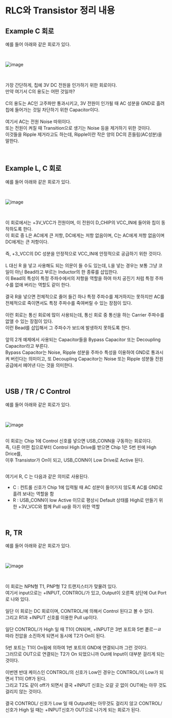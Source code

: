 # RLC와 Transistor 정리 내용

## Example C 회로
예를 들어 아래와 같은 회로가 있다.

<br>

![image](https://github.com/JeHeeYu/Book-Reviews/assets/87363461/cf8a9f94-ef5e-416d-9f98-5636f28fa3b4)


<br>

가장 간단하게, 칩에 3V DC 전원을 인가하기 위한 회로이다.
<br>
만약 여기서 C의 용도는 어떤 것일까?
<br>
<br>
C의 용도는 AC인 고주파만 통과시키고, 3V 전원이 인가될 때 AC 성분을 GND로 흘려 칩에 들어가는 것일 차단하기 위한 Capacitor이다.
<br>
<br>
여기서 AC는 전원 Noise 따위이다.
<br>
또는 전원이 켜질 때 Transition으로 생기는 Noise 등을 제거하기 위한 것이다.
<br>
이것들을 Ripple 제거라고도 하는데, Ripple이란 작은 양의 DC의 흔들림(AC성분)을 말한다.

<br>

## Example L, C 회로
예를 들어 아래와 같은 회로가 있다.

<br>

![image](https://github.com/JeHeeYu/Book-Reviews/assets/87363461/42b1c702-cfe4-42e5-af91-51e99ba31f0c)


<br>

이 회로에서는 +3V_VCC가 전원이며, 이 전원이 D_CHIP의 VCC_IN에 들어와 칩이 동작하도록 한다.
<br>
이 회로 중 L은 AC에게 큰 저항, DC에게는 저항 없음이며, C는 AC에게 저항 없음이며 DC에게는 큰 저항이다.
<br>
<br>
즉, +3_VCC의 DC 성분을 안정적으로 VCC_IN에 안정적으로 공급하기 위한 것이다.
<br>
<br>
L 대신 R 을 넣고 사용해도 되는 의문이 들 수도 있는데, L을 넣는 경우는 보통 그냥 코일이 아닌 Bead라고 부르는 Inductor의 한 종류를 삽입한다.
<br>
이 Bead의 특성이 특정 주파수에서의 저항을 역할을 하여 마치 공진기 처럼 특정 주파수를 없애 버리는 역할도 같이 한다.
<br>
<br>
결국 R을 넣으면 전체적으로 줄어 들긴 하나 특정 주파수를 제거하지는 못하지만 AC를 전체적으로 죽이면서도 특정 주파수를 죽여버릴 수 있는 장점이 있다.
<br>
<br>
이런 회로는 통신 회로에 많이 사용되는데, 통신 회로 중 통신을 하는 Carrier 주파수를 없앨 수 있는 장점이 있다.
<br>
이런 Bead를 삽입해서 그 주파수가 보드에 발생하지 못하도록 한다.
<br>
<br>
앞의 2개 예제에서 사용되는 Capacitor들을 Bypass Capacitor 또는 Decoupling Capacitor라고 부른다.
<br>
Bypass Capacitor는 Noise, Ripple 성분을 주파수 특성을 이용하여 GND로 통과시켜 버린다는 의미이고, 또 Decoupling Capacitor는 Noise 또는 Ripple 성분들 전원 공급에서 뗴어낸 다는 것을 의미한다.

<br>

## USB / TR / C Control

예를 들어 아래와 같은 회로가 있다.

<br>

![image](https://github.com/JeHeeYu/Book-Reviews/assets/87363461/a06aac63-3d62-4397-b432-46bcbc815732)

<br>
이 회로는 Chip 1에 Control 신호를 넣으면 USB_CONN을 구동하는 회로이다.
<br>
즉, 다른 어떤 칩으로부터 Control High Drive를 받으면 Chip 1은 5번 핀에 High Drice를,
<br>
이후 Transistor가 On이 되고, USB_CONN이 Low Drive로 Active 된다.

<br>
<br>

여기서 R, C 는 다음과 같은 의미로 사용된다.
- C : 컨트롤 신호가 Chip 1에 입력될 때 AC 성분이 들어가지 않도록 AC를 GND로 흘려 보내는 역할을 함
- R : USB_CONN이 low Active 이므로 평상시 Default 상태를 High로 만들기 위한 +3V_VCC와 함께 Pull up을 하기 위한 역할

<br>

## R, TR
예를 들어 아래와 같은 회로가 있다.

<br>

![image](https://github.com/JeHeeYu/Book-Reviews/assets/87363461/612e650f-ee02-4a49-bc5e-f0b5e55caf33)

<br>

이 회로는 NPN형 T1, PNP형 T2 트랜지스터가 맞물려 있다.
<br>
여기서 input으로는 +INPUT, CONTROL/가 있고, Output이 오른쪽 상단에 Out Port로 나와 있다.
<br>
<br>
일단 이 회로는 DC 회로이며, CONTROL/에 의해서 Control 된다고 볼 수 있다.
<br>
그리고 R1과 +INPUT 신호를 이용한 Pull up이다.
<br>
<br>
일단 CONTROL/가 High 일 때 T1이 ON되며, +INPUT은 3번 포트와 5번 퐅르ㅡㄹ 따라 전압을 소진하게 되면서 동시에 T2가 On이 된다.
<br>
<br>
5번 포트는 T1이 On됨에 의하여 1번 포트의 GND에 연결되니까 그런 것이다.
<br>
그러므로 OUT으로 연결되는 T2가 On 되었으니까 Out에 Input이 대부분 걸리게 되는 것이다.
<br>
<br>
이번엔 반대 케이스인 CONTROL/의 신호가 Low인 경우는 CONTROL/이 Low가 되면서 T1이 Off가 된다.
<br>
그리고 T2도 같이 off가 되면서 결국 +INPUT 신호는 오갈 곳 없이 OUT에는 아무 것도 걸리지 않는 것이다.
<br>
<br>
결국 CONTROL/ 신호가 Low 일 때 Output에는 아무것도 걸리지 않고 CONTROL/ 신호가 High 일 때는 +INPUT신호가 OUT으로 나가게 되는 회로가 된다.
